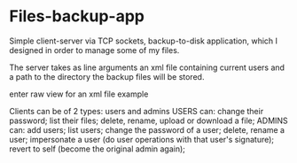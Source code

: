 # Files-backup-app
Simple client-server via TCP sockets, backup-to-disk application, which I designed in order to manage some of my files.

The server takes as line arguments an xml file containing current users and a path to the directory the backup
files will be stored.

enter raw view for an xml file example
	 <users>
		<user name="admin" password="test" role="admin"/>
		<user name="mike" password="pass" role="user"/>
	 </users>

Clients can be of 2 types: users and admins
USERS can:  change their password; 
			list their files;
			delete, rename, upload or download a file;
ADMINS can: add users;
			list users;
			change the password of a user;
			delete, rename a user;
			impersonate a user (do user operations with that user's signature);
			revert to self (become the original admin again);
